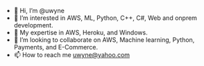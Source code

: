 - 👋 Hi, I’m @uwyne
- 👀 I’m interested in AWS, ML, Python, C++, C#, Web and onprem development.
- 🌱 My expertise in AWS, Heroku, and Windows.
- 💞️ I’m looking to collaborate on AWS, Machine learning, Python, Payments, and E-Commerce.
- 📫 How to reach me uwyne@yahoo.com

<!---
uwyne/uwyne is a ✨ special ✨ repository because its `README.md` (this file) appears on your GitHub profile.
You can click the Preview link to take a look at your changes.
--->
